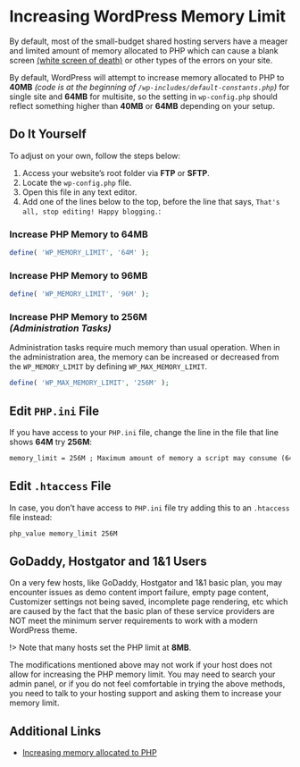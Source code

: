 # Increasing WordPress Memory Limit

By default, most of the small-budget shared hosting servers have a meager and limited amount of memory allocated to PHP which can cause a blank screen [(white screen of death)](conj-theme-installation-errors?id=white-screen-of-death) or other types of the errors on your site. 

By default, WordPress will attempt to increase memory allocated to PHP to **40MB** *(code is at the beginning of `/wp-includes/default-constants.php`)* for single site and **64MB** for multisite, so the setting in `wp-config.php` should reflect something higher than **40MB** or **64MB** depending on your setup.

## Do It Yourself

To adjust on your own, follow the steps below:

1. Access your website’s root folder via **FTP** or **SFTP**.
2. Locate the `wp-config.php` file.
3. Open this file in any text editor.
4. Add one of the lines below to the top, before the line that says, `That's all, stop editing! Happy blogging.`:

### Increase PHP Memory to 64MB

```php
define( 'WP_MEMORY_LIMIT', '64M' );
```

### Increase PHP Memory to 96MB

```php
define( 'WP_MEMORY_LIMIT', '96M' );
```

### Increase PHP Memory to 256M<br/>*(Administration Tasks)*

Administration tasks require much memory than usual operation. When in the administration area, the memory can be increased or decreased from the ```WP_MEMORY_LIMIT``` by defining ```WP_MAX_MEMORY_LIMIT```.

```php
define( 'WP_MAX_MEMORY_LIMIT', '256M' );
```

## Edit `PHP.ini` File

If you have access to your `PHP.ini` file, change the line in the file that line shows **64M** try **256M**:

```txt
memory_limit = 256M ; Maximum amount of memory a script may consume (64MB)
```

## Edit `.htaccess` File

In case, you don’t have access to `PHP.ini` file try adding this to an `.htaccess` file instead:

```txt
php_value memory_limit 256M
```

## GoDaddy, Hostgator and 1&1 Users

On a very few hosts, like GoDaddy, Hostgator and 1&1 basic plan, you may encounter issues as demo content import failure, empty page content, Customizer settings not being saved, incomplete page rendering, etc which are caused by the fact that the basic plan of these service providers are NOT meet the minimum server requirements to work with a modern WordPress theme.

!> Note that many hosts set the PHP limit at **8MB**.

The modifications mentioned above may not work if your host does not allow for increasing the PHP memory limit. You may need to search your admin panel, or if you do not feel comfortable in trying the above methods, you need to talk to your hosting support and asking them to increase your memory limit.

## Additional Links

* [Increasing memory allocated to PHP](https://codex.wordpress.org/Editing_wp-config.php#Increasing_memory_allocated_to_PHP)
